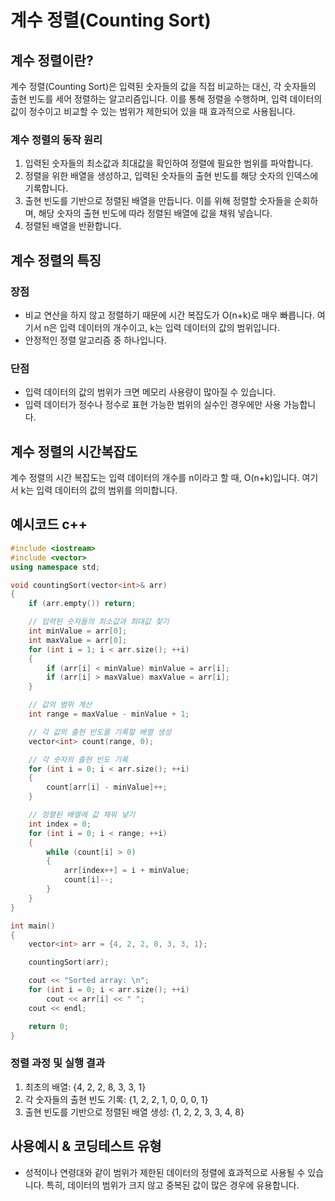 # 계수 정렬(Counting Sort)

## 계수 정렬이란?
 계수 정렬(Counting Sort)은 입력된 숫자들의 값을 직접 비교하는 대신, 각 숫자들의 출현 빈도를 세어 정렬하는 알고리즘입니다. 이를 통해 정렬을 수행하며, 입력 데이터의 값이 정수이고 비교할 수 있는 범위가 제한되어 있을 때 효과적으로 사용됩니다.

### 계수 정렬의 동작 원리
1. 입력된 숫자들의 최소값과 최대값을 확인하여 정렬에 필요한 범위를 파악합니다.
2. 정렬을 위한 배열을 생성하고, 입력된 숫자들의 출현 빈도를 해당 숫자의 인덱스에 기록합니다.
3. 출현 빈도를 기반으로 정렬된 배열을 만듭니다. 이를 위해 정렬할 숫자들을 순회하며, 해당 숫자의 출현 빈도에 따라 정렬된 배열에 값을 채워 넣습니다.
4. 정렬된 배열을 반환합니다.

## 계수 정렬의 특징
 ### 장점
 * 비교 연산을 하지 않고 정렬하기 때문에 시간 복잡도가 O(n+k)로 매우 빠릅니다. 여기서 n은 입력 데이터의 개수이고, k는 입력 데이터의 값의 범위입니다.
 * 안정적인 정렬 알고리즘 중 하나입니다.

 ### 단점
* 입력 데이터의 값의 범위가 크면 메모리 사용량이 많아질 수 있습니다.
* 입력 데이터가 정수나 정수로 표현 가능한 범위의 실수인 경우에만 사용 가능합니다.
 
## 계수 정렬의 시간복잡도
계수 정렬의 시간 복잡도는 입력 데이터의 개수를 n이라고 할 때, O(n+k)입니다. 여기서 k는 입력 데이터의 값의 범위를 의미합니다.
 
## 예시코드 c++
```cpp
#include <iostream>
#include <vector>
using namespace std;

void countingSort(vector<int>& arr) 
{
    if (arr.empty()) return;

    // 입력된 숫자들의 최소값과 최대값 찾기
    int minValue = arr[0];
    int maxValue = arr[0];
    for (int i = 1; i < arr.size(); ++i) 
    {
        if (arr[i] < minValue) minValue = arr[i];
        if (arr[i] > maxValue) maxValue = arr[i];
    }

    // 값의 범위 계산
    int range = maxValue - minValue + 1;

    // 각 값의 출현 빈도를 기록할 배열 생성
    vector<int> count(range, 0);

    // 각 숫자의 출현 빈도 기록
    for (int i = 0; i < arr.size(); ++i) 
    {
        count[arr[i] - minValue]++;
    }

    // 정렬된 배열에 값 채워 넣기
    int index = 0;
    for (int i = 0; i < range; ++i) 
    {
        while (count[i] > 0) 
        {
            arr[index++] = i + minValue;
            count[i]--;
        }
    }
}

int main() 
{
    vector<int> arr = {4, 2, 2, 8, 3, 3, 1};

    countingSort(arr);

    cout << "Sorted array: \n";
    for (int i = 0; i < arr.size(); ++i) 
        cout << arr[i] << " ";
    cout << endl;

    return 0;
}
```
### 정렬 과정 및 실행 결과
1. 최초의 배열: {4, 2, 2, 8, 3, 3, 1}
2. 각 숫자들의 출현 빈도 기록: {1, 2, 2, 1, 0, 0, 0, 1}
3. 출현 빈도를 기반으로 정렬된 배열 생성: {1, 2, 2, 3, 3, 4, 8}
 
## 사용예시 & 코딩테스트 유형
* 성적이나 연령대와 같이 범위가 제한된 데이터의 정렬에 효과적으로 사용될 수 있습니다. 특히, 데이터의 범위가 크지 않고 중복된 값이 많은 경우에 유용합니다.
